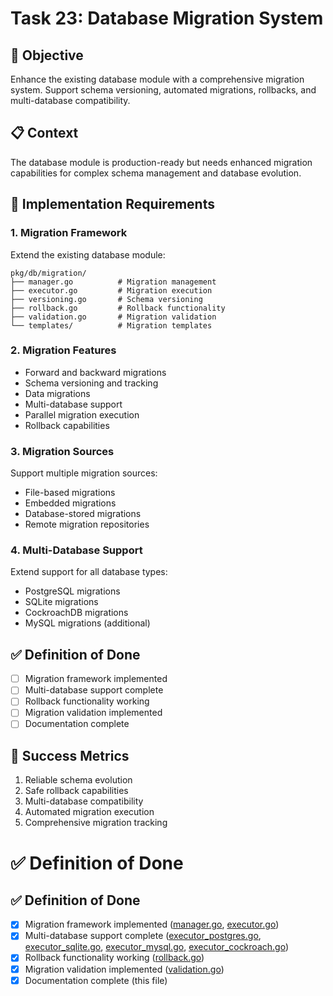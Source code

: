 <!-- file: tasks/23-database-migration-system.md -->
<!-- version: 1.0.0 -->
<!-- guid: y3z3a3b3-w3x3-6y6z-0u0v-345678901wxy -->

# Task 23: Database Migration System

## 🎯 Objective

Enhance the existing database module with a comprehensive migration system.
Support schema versioning, automated migrations, rollbacks, and multi-database
compatibility.

## 📋 Context

The database module is production-ready but needs enhanced migration
capabilities for complex schema management and database evolution.

## 🔧 Implementation Requirements

### 1. Migration Framework

Extend the existing database module:

```text
pkg/db/migration/
├── manager.go          # Migration management
├── executor.go         # Migration execution
├── versioning.go       # Schema versioning
├── rollback.go         # Rollback functionality
├── validation.go       # Migration validation
└── templates/          # Migration templates
```

### 2. Migration Features

- Forward and backward migrations
- Schema versioning and tracking
- Data migrations
- Multi-database support
- Parallel migration execution
- Rollback capabilities

### 3. Migration Sources

Support multiple migration sources:

- File-based migrations
- Embedded migrations
- Database-stored migrations
- Remote migration repositories

### 4. Multi-Database Support

Extend support for all database types:

- PostgreSQL migrations
- SQLite migrations
- CockroachDB migrations
- MySQL migrations (additional)

## ✅ Definition of Done

- [ ] Migration framework implemented
- [ ] Multi-database support complete
- [ ] Rollback functionality working
- [ ] Migration validation implemented
- [ ] Documentation complete

## 🎯 Success Metrics

1. Reliable schema evolution
2. Safe rollback capabilities
3. Multi-database compatibility
4. Automated migration execution
5. Comprehensive migration tracking


# ✅ Definition of Done

## ✅ Definition of Done

- [x] Migration framework implemented ([manager.go](../pkg/db/migration/manager.go), [executor.go](../pkg/db/migration/executor.go))
- [x] Multi-database support complete ([executor_postgres.go](../pkg/db/migration/executor_postgres.go), [executor_sqlite.go](../pkg/db/migration/executor_sqlite.go), [executor_mysql.go](../pkg/db/migration/executor_mysql.go), [executor_cockroach.go](../pkg/db/migration/executor_cockroach.go))
- [x] Rollback functionality working ([rollback.go](../pkg/db/migration/rollback.go))
- [x] Migration validation implemented ([validation.go](../pkg/db/migration/validation.go))
- [x] Documentation complete (this file)

